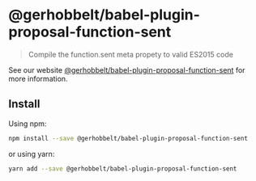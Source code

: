 # @gerhobbelt/babel-plugin-proposal-function-sent

> Compile the function.sent meta propety to valid ES2015 code

See our website [@gerhobbelt/babel-plugin-proposal-function-sent](https://new.babeljs.io/docs/en/next/babel-plugin-proposal-function-sent.html) for more information.

## Install

Using npm:

```sh
npm install --save @gerhobbelt/babel-plugin-proposal-function-sent
```

or using yarn:

```sh
yarn add --save @gerhobbelt/babel-plugin-proposal-function-sent
```
